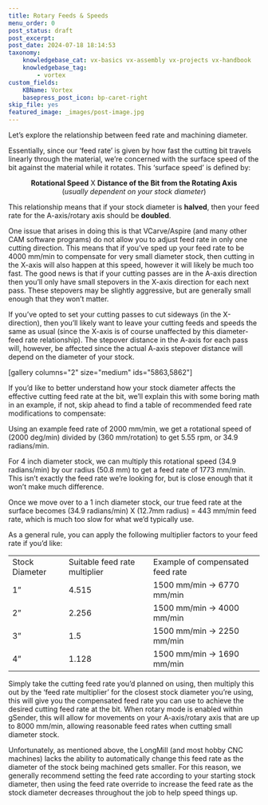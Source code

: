 ```yaml
---
title: Rotary Feeds & Speeds
menu_order: 0
post_status: draft
post_excerpt: 
post_date: 2024-07-18 18:14:53
taxonomy:
    knowledgebase_cat: vx-basics vx-assembly vx-projects vx-handbook
    knowledgebase_tag:
        - vortex
custom_fields:
    KBName: Vortex
    basepress_post_icon: bp-caret-right
skip_file: yes
featured_image: _images/post-image.jpg
---
```


Let’s explore the relationship between feed rate and machining diameter.

Essentially, since our ‘feed rate’ is given by how fast the cutting bit travels linearly through the material, we’re concerned with the surface speed of the bit against the material while it rotates. This ‘surface speed’ is defined by:

<p style="text-align: center;"><b>Rotational Speed</b> X <b>Distance of the Bit from the Rotating Axis</b><br>(<em>usually dependent on your stock diameter</em>)</p>

This relationship means that if your stock diameter is **halved**, then your feed rate for the A-axis/rotary axis should be **doubled**.

One issue that arises in doing this is that VCarve/Aspire (and many other CAM software programs) do not allow you to adjust feed rate in only one cutting direction. This means that if you’ve sped up your feed rate to be 4000 mm/min to compensate for very small diameter stock, then cutting in the X-axis will also happen at this speed, however it will likely be much too fast. The good news is that if your cutting passes are in the A-axis direction then you’ll only have small stepovers in the X-axis direction for each next pass. These stepovers may be slightly aggressive, but are generally small enough that they won’t matter.

If you’ve opted to set your cutting passes to cut sideways (in the X-direction), then you’ll likely want to leave your cutting feeds and speeds the same as usual (since the X-axis is of course unaffected by this diameter-feed rate relationship). The stepover distance in the A-axis for each pass will, however, be affected since the actual A-axis stepover distance will depend on the diameter of your stock.

[gallery columns="2" size="medium" ids="5863,5862"]

If you’d like to better understand how your stock diameter affects the effective cutting feed rate at the bit, we’ll explain this with some boring math in an example, if not, skip ahead to find a table of recommended feed rate modifications to compensate:

Using an example feed rate of 2000 mm/min, we get a rotational speed of (2000 deg/min) divided by (360 mm/rotation) to get 5.55 rpm, or 34.9 radians/min.

For 4 inch diameter stock, we can multiply this rotational speed (34.9 radians/min) by our radius (50.8 mm) to get a feed rate of 1773 mm/min. This isn’t exactly the feed rate we’re looking for, but is close enough that it won’t make much difference.

Once we move over to a 1 inch diameter stock, our true feed rate at the surface becomes (34.9 radians/min) X (12.7mm radius) = 443 mm/min feed rate, which is much too slow for what we’d typically use.

As a general rule, you can apply the following multiplier factors to your feed rate if you’d like:

<table>
<tbody>
<tr>
<td>Stock Diameter</td>
<td>Suitable feed rate multiplier</td>
<td>Example of compensated  feed rate</td>
</tr>
<tr>
<td>1”</td>
<td>4.515</td>
<td>1500 mm/min -&gt; 6770 mm/min</td>
</tr>
<tr>
<td>2”</td>
<td>2.256</td>
<td>1500 mm/min -&gt; 4000 mm/min</td>
</tr>
<tr>
<td>3”</td>
<td>1.5</td>
<td>1500 mm/min -&gt; 2250 mm/min</td>
</tr>
<tr>
<td>4”</td>
<td>1.128</td>
<td>1500 mm/min -&gt; 1690 mm/min</td>
</tr>
</tbody>
</table>

Simply take the cutting feed rate you’d planned on using, then multiply this out by the ‘feed rate multiplier’ for the closest stock diameter you’re using, this will give you the compensated feed rate you can use to achieve the desired cutting feed rate at the bit. When rotary mode is enabled within gSender, this will allow for movements on your A-axis/rotary axis that are up to 8000 mm/min, allowing reasonable feed rates when cutting small diameter stock.

Unfortunately, as mentioned above, the LongMill (and most hobby CNC machines) lacks the ability to automatically change this feed rate as the diameter of the stock being machined gets smaller. For this reason, we generally recommend setting the feed rate according to your starting stock diameter, then using the feed rate override to increase the feed rate as the stock diameter decreases throughout the job to help speed things up.
